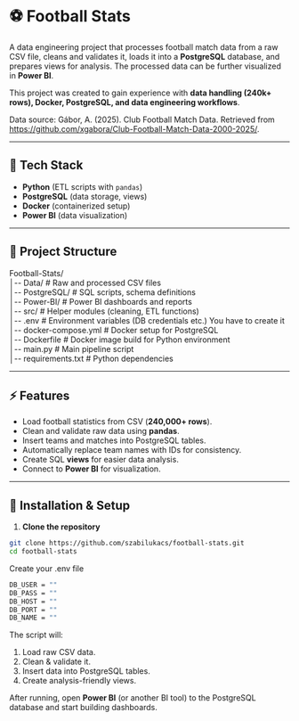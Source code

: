 # ⚽ Football Stats

A data engineering project that processes football match data from a raw CSV file, cleans and validates it, loads it into a **PostgreSQL** database, and prepares views for analysis. The processed data can be further visualized in **Power BI**.  

This project was created to gain experience with **data handling (240k+ rows), Docker, PostgreSQL, and data engineering workflows**.  

Data source: Gábor, A. (2025). Club Football Match Data. Retrieved from https://github.com/xgabora/Club-Football-Match-Data-2000-2025/.

---

## 🚀 Tech Stack
- **Python** (ETL scripts with `pandas`)  
- **PostgreSQL** (data storage, views)  
- **Docker** (containerized setup)  
- **Power BI** (data visualization)  

---



## 📂 Project Structure
Football-Stats/  
│-- Data/ # Raw and processed CSV files  
│-- PostgreSQL/ # SQL scripts, schema definitions  
│-- Power-BI/ # Power BI dashboards and reports  
│-- src/ # Helper modules (cleaning, ETL functions)  
│-- .env # Environment variables (DB credentials etc.) You have to create it  
│-- docker-compose.yml # Docker setup for PostgreSQL  
│-- Dockerfile # Docker image build for Python environment  
│-- main.py # Main pipeline script  
│-- requirements.txt # Python dependencies  

---

## ⚡ Features
- Load football statistics from CSV (**240,000+ rows**).  
- Clean and validate raw data using **pandas**.  
- Insert teams and matches into PostgreSQL tables.  
- Automatically replace team names with IDs for consistency.  
- Create SQL **views** for easier data analysis.  
- Connect to **Power BI** for visualization.  

---

## 🔧 Installation & Setup

1. **Clone the repository**  
```bash
git clone https://github.com/szabilukacs/football-stats.git
cd football-stats
```

Create your .env file
```bash
DB_USER = ""
DB_PASS = ""
DB_HOST = ""
DB_PORT = ""
DB_NAME = ""
```

The script will:  
1. Load raw CSV data.  
2. Clean & validate it.  
3. Insert data into PostgreSQL tables.  
4. Create analysis-friendly views.  

After running, open **Power BI** (or another BI tool) to the PostgreSQL database and start building dashboards.  